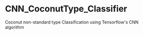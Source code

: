# CNN_CoconutType_Classifier
Coconut non-standard type Classification using Tensorflow's CNN algorithm
